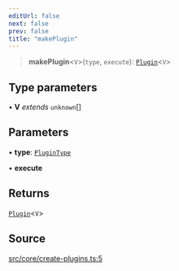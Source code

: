 ```yaml
---
editUrl: false
next: false
prev: false
title: "makePlugin"
---
```


> **makePlugin**\<`V`\>(`type`, `execute`): [`Plugin`](/v4/api/interfaces/plugin/)\<`V`\>

## Type parameters

• **V** *extends* `unknown`[]

## Parameters

• **type**: [`PluginType`](/v4/api/enumerations/plugintype/)

• **execute**

## Returns

[`Plugin`](/v4/api/interfaces/plugin/)\<`V`\>

## Source

[src/core/create-plugins.ts:5](https://github.com/sern-handler/handler/blob/2120b18c4e53e298bc3568422781c1bda05a7177/src/core/create-plugins.ts#L5)
